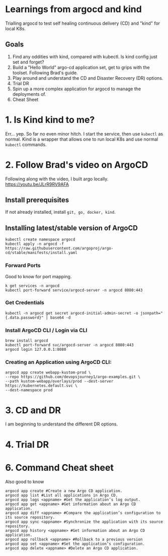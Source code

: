 # Learnings from argocd and kind
Trialling argocd to test self healing continuous delivery (CD) and "kind" for local K8s.


## Goals
1. Find any oddities with kind, compared with kubectl. Is kind config just set and forget? 
2. Build a "Hello World" argo-cd application set, get to grips with the toolset. Following Brad's guide.
3. Play around and understand the CD and Disaster Recovery (DR) options.
4. Trial DR
5. Spin up a more complex application for argocd to manage the deployments of.
6. Cheat Sheet

# 1. Is Kind kind to me?

Err... yep. So far no even minor hitch. I start the service, then use `kubectl` as normal.
Kind is a wrapper that allows one to run local K8s and use normal `kubectl` commands. 


# 2. Follow Brad's video on ArgoCD
Following along with the video, I built argo locally.
https://youtu.be/JLrR9RV9AFA

## Install prerequisites
If not already installed, install `git, go, docker, kind`.

## Installing latest/stable version of ArgoCD
```
kubectl create namespace argocd
kubectl apply -n argocd -f https://raw.githubusercontent.com/argoproj/argo-cd/stable/manifests/install.yaml
```

### Forward Ports
Good to know for port mapping.
```
k get services -n argocd
kubectl port-forward service/argocd-server -n argocd 8080:443
```

### Get Credentials
```
kubectl -n argocd get secret argocd-initial-admin-secret -o jsonpath="{.data.password}" | base64 -d
```

### Install ArgoCD CLI / Login via CLI
```
brew install argocd
kubectl port-forward svc/argocd-server -n argocd 8080:443
argocd login 127.0.0.1:8080
```

### Creating an Application using ArgoCD CLI:
```
argocd app create webapp-kustom-prod \
--repo https://github.com/devopsjourney1/argo-examples.git \
--path kustom-webapp/overlays/prod --dest-server https://kubernetes.default.svc \
--dest-namespace prod
```
# 3. CD and DR
I am beginning to understand the different DR options.

# 4. Trial DR


# 6. Command Cheat sheet
Also good to know
```
argocd app create #Create a new Argo CD application.
argocd app list #List all applications in Argo CD.
argocd app logs <appname> #Get the application’s log output.
argocd app get <appname> #Get information about an Argo CD application.
argocd app diff <appname> #Compare the application’s configuration to its source repository.
argocd app sync <appname> #Synchronize the application with its source repository.
argocd app history <appname> #Get information about an Argo CD application.
argocd app rollback <appname> #Rollback to a previous version
argocd app set <appname> #Set the application’s configuration.
argocd app delete <appname> #Delete an Argo CD application.
```





